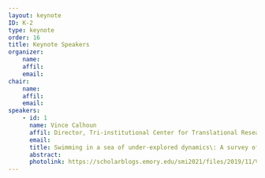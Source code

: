 ```yaml
---
layout: keynote
ID: K-2
type: keynote
order: 16
title: Keynote Speakers
organizer:
    name: 
    affil: 
    email: 
chair:
    name: 
    affil: 
    email: 
speakers:
    - id: 1
      name: Vince Calhoun
      affil: Director, Tri-institutional Center for Translational Research in Neuroimaging and Data Science
      email: 
      title: Swimming in a sea of under-explored dynamics\: A survey of approaches for capturing time-varying connectivity
      abstract:  
      photolink: https://scholarblogs.emory.edu/smi2021/files/2019/11/VinceCalhoun.jpg
---
```


